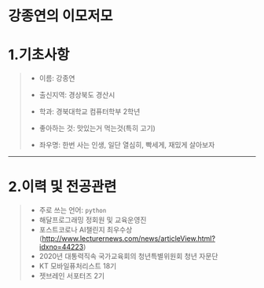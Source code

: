 강종연의 이모저모
=========

# 1.기초사항


> * 이름: 강종연
>
> * 출신지역: 경상북도 경산시
>
> * 학과: 경북대학교 컴퓨터학부 2학년
>
> * 좋아하는 것: 맛있는거 먹는것(특히 고기)
>
> * 좌우명: 한번 사는 인생, 일단 열심히, 빡세게, 재밌게 살아보자

-------
# 2.이력 및 전공관련

> * 주로 쓰는 언어: `python` 
> * 해달프로그래밍 정회원 및 교육운영진
> * 포스트코로나 AI챌린지 최우수상(<http://www.lecturernews.com/news/articleView.html?idxno=44223>)
> * 2020년 대통력직속 국가교육회의 청년특별위원회 청년 자문단
> * KT 모바일퓨처리스트 18기
> * 젯브레인 서포터즈 2기
